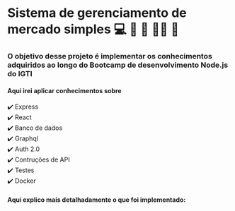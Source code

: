 # Sistema de gerenciamento de mercado simples  :computer: :strawberry: :bread: :chocolate_bar::meat_on_bone: 🧺
### O objetivo desse projeto é implementar os conhecimentos adquiridos ao longo do Bootcamp de desenvolvimento Node.js do IGTI
#### Aqui irei aplicar conhecimentos sobre
:heavy_check_mark:  Express <br>
:heavy_check_mark:  React <br>
:heavy_check_mark: Banco de dados <br>
:heavy_check_mark: Graphql <br>
:heavy_check_mark: Auth 2.0 <br>
:heavy_check_mark: Contruções de API <br>
:heavy_check_mark: Testes <br>
:heavy_check_mark: Docker <br>

#### Aqui explico mais detalhadamente o que foi implementado:

